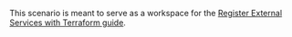 This scenario is meant to serve as a workspace for the [Register External Services with Terraform guide](http://learn.hashicorp.com/consul/developer-discovery/terraform-consul-provider).